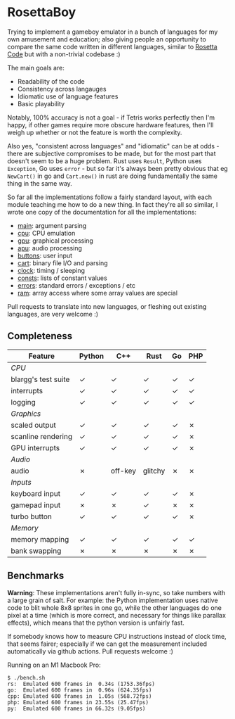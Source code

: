 RosettaBoy
==========
Trying to implement a gameboy emulator in a bunch of languages for my own
amusement and education; also giving people an opportunity to compare the
same code written in different languages, similar to
[Rosetta Code](https://www.rosettacode.org) but with a non-trivial codebase :)

The main goals are:

- Readability of the code
- Consistency across langauges
- Idiomatic use of language features
- Basic playability

Notably, 100% accuracy is not a goal - if Tetris works perfectly then I'm
happy, if other games require more obscure hardware features, then I'll
weigh up whether or not the feature is worth the complexity.

Also yes, "consistent across languages" and "idiomatic" can be at odds -
there are subjective compromises to be made, but for the most part that
doesn't seem to be a huge problem. Rust uses `Result`, Python uses
`Exception`, Go uses `error` - but so far it's always been pretty obvious
that eg `NewCart()` in go and `Cart.new()` in rust are doing fundamentally
the same thing in the same way.

So far all the implementations follow a fairly standard layout, with each
module teaching me how to do a new thing. In fact they're all so similar,
I wrote one copy of the documentation for all the implementations:

- [main](docs/main.md): argument parsing
- [cpu](docs/cpu.md): CPU emulation
- [gpu](docs/gpu.md): graphical processing
- [apu](docs/apu.md): audio processing
- [buttons](docs/buttons.md): user input
- [cart](docs/cart.md): binary file I/O and parsing
- [clock](docs/clock.md): timing / sleeping
- [consts](docs/consts.md): lists of constant values
- [errors](docs/errors.md): standard errors / exceptions / etc
- [ram](docs/ram.md): array access where some array values are special

Pull requests to translate into new languages, or fleshing out existing
languages, are very welcome :)

Completeness
------------
| Feature                       | Python  | C++     | Rust    | Go      | PHP     |
| -------                       | ------- | ---     | ----    | --      | ---     |
| *CPU*                         |         |         |         |         |         |
| blargg's test suite          | &check; | &check; | &check; | &check; | &check; |
| interrupts                    | &check; | &check; | &check; | &check; | &check; |
| logging                       | &check; | &check; | &check; | &check; | &check; |
| *Graphics*                    |         |         |         |         |         |
| scaled output                 | &check; | &check; | &check; | &check; | &cross; |
| scanline rendering            | &check; | &check; | &check; | &check; | &cross; |
| GPU interrupts                | &check; | &check; | &check; | &check; | &cross; |
| *Audio*                       |         |         |         |         |         |
| audio                         | &cross; | off-key | glitchy | &cross; | &cross; |
| *Inputs*                      |         |         |         |         |         |
| keyboard input                | &check; | &check; | &check; | &check; | &cross; |
| gamepad input                 | &cross; | &cross; | &check; | &cross; | &cross; |
| turbo button                  | &check; | &check; | &check; | &check; | &cross; |
| *Memory*                      |         |         |         |         |         |
| memory mapping                | &check; | &check; | &check; | &check; | &check; |
| bank swapping                 | &cross; | &cross; | &cross; | &cross; | &cross; |

Benchmarks
----------
**Warning**: These implementations aren't fully in-sync, so take numbers with
a large grain of salt. For example: the Python implementation uses native code
to blit whole 8x8 sprites in one go, while the other languages do one pixel at
a time (which is more correct, and necessary for things like parallax effects),
which means that the python version is unfairly fast.

If somebody knows how to measure CPU instructions instead of clock time, that
seems fairer; especially if we can get the measurement included automatically
via github actions. Pull requests welcome :)

Running on an M1 Macbook Pro:

```
$ ./bench.sh
rs:  Emulated 600 frames in  0.34s (1753.36fps)
go:  Emulated 600 frames in  0.96s (624.35fps)
cpp: Emulated 600 frames in  1.05s (568.72fps)
php: Emulated 600 frames in 23.55s (25.47fps)
py:  Emulated 600 frames in 66.32s (9.05fps)
```